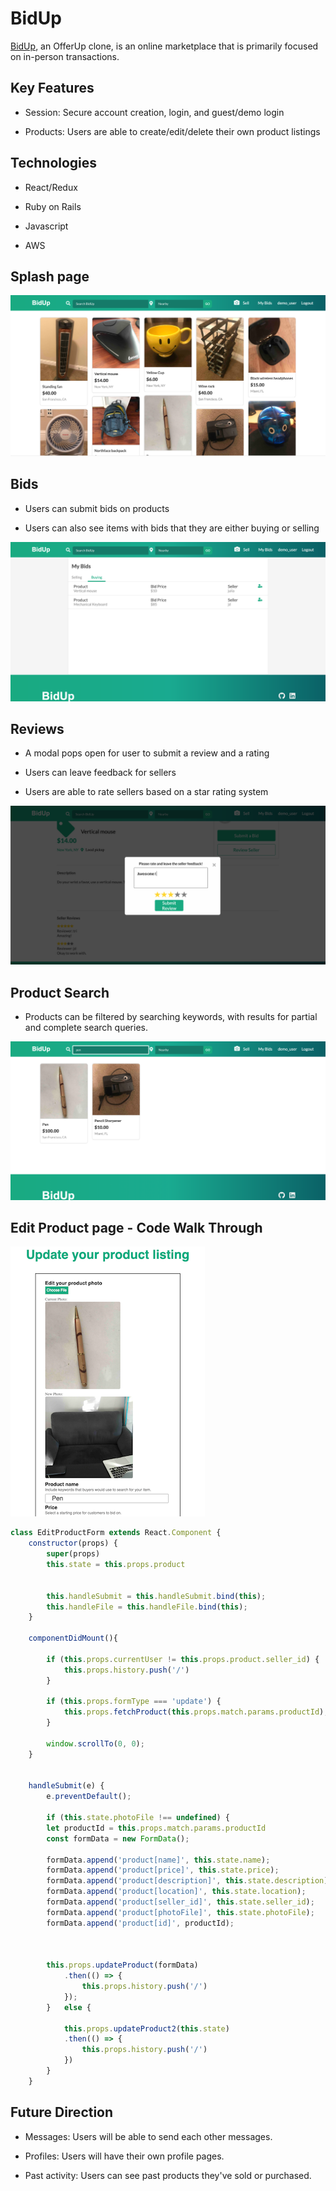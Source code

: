 # BidUp

[BidUp](https://bid-up.herokuapp.com/#/ "BidUp"), an OfferUp clone, is an online marketplace that is primarily focused on in-person transactions. 

## Key Features 

*  Session: Secure account creation, login, and guest/demo login

*  Products: Users are able to create/edit/delete their own product listings

## Technologies 

*  React/Redux

*  Ruby on Rails 

*  Javascript 

*  AWS 

## Splash page

![alt text](https://github.com/pmin825/BidUp/blob/master/app/assets/images/splash1.png "Splash page")

## Bids

*  Users can submit bids on products

*  Users can also see items with bids that they are either buying or selling

![alt text](https://github.com/pmin825/BidUp/blob/master/app/assets/images/bids.png "Bids page")

## Reviews 

*  A modal pops open for user to submit a review and a rating 

*  Users can leave feedback for sellers

*  Users are able to rate sellers based on a star rating system

![alt text](https://github.com/pmin825/BidUp/blob/master/app/assets/images/reviewmodal.png "Review modal")

## Product Search 

* Products can be filtered by searching keywords, with results for partial and complete search queries. 

![alt text](https://github.com/pmin825/BidUp/blob/master/app/assets/images/search.png "Show page")

## Edit Product page - Code Walk Through

![alt text](https://github.com/pmin825/BidUp/blob/master/app/assets/images/updateproduct.png "Edit form")

```js
class EditProductForm extends React.Component {
    constructor(props) {
        super(props)
        this.state = this.props.product 
        

        this.handleSubmit = this.handleSubmit.bind(this);
        this.handleFile = this.handleFile.bind(this);
    }

    componentDidMount(){

        if (this.props.currentUser != this.props.product.seller_id) {
            this.props.history.push('/')
        }

        if (this.props.formType === 'update') {
            this.props.fetchProduct(this.props.match.params.productId);
        }

        window.scrollTo(0, 0);
    }


    handleSubmit(e) {
        e.preventDefault();
    
        if (this.state.photoFile !== undefined) {
        let productId = this.props.match.params.productId 
        const formData = new FormData();
        
        formData.append('product[name]', this.state.name);
        formData.append('product[price]', this.state.price);
        formData.append('product[description]', this.state.description);
        formData.append('product[location]', this.state.location);
        formData.append('product[seller_id]', this.state.seller_id);
        formData.append('product[photoFile]', this.state.photoFile);
        formData.append('product[id]', productId);
        

   
        this.props.updateProduct(formData)
            .then(() => {
                this.props.history.push('/')
            });
        }   else {
   
            this.props.updateProduct2(this.state)
            .then(() => {
                this.props.history.push('/')
            })
        }
    }
```

## Future Direction

*  Messages: Users will be able to send each other messages. 

*  Profiles: Users will have their own profile pages.

*  Past activity: Users can see past products they've sold or purchased. 
